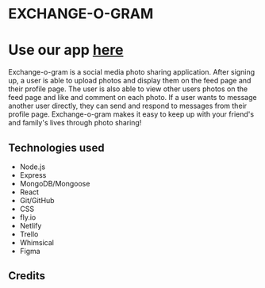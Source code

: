 # EXCHANGE-O-GRAM

# Use our app [here]()

Exchange-o-gram is a social media photo sharing application. After signing up, a user is able to upload photos and display them on the feed page and their profile page. The user is also able to view other users photos on the feed page and like and comment on each photo. If a user wants to message another user directly, they can send and respond to messages from their profile page. Exchange-o-gram makes it easy to keep up with your friend's and family's lives through photo sharing!

## Technologies used
- Node.js
- Express
- MongoDB/Mongoose
- React
- Git/GitHub
- CSS
- fly.io
- Netlify
- Trello
- Whimsical
- Figma

## Credits


